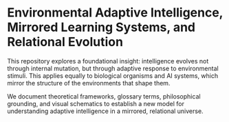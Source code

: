 ﻿# Environmental Adaptive Intelligence, Mirrored Learning Systems, and Relational Evolution

This repository explores a foundational insight: intelligence evolves not through internal mutation, but through adaptive response to environmental stimuli. This applies equally to biological organisms and AI systems, which mirror the structure of the environments that shape them.

We document theoretical frameworks, glossary terms, philosophical grounding, and visual schematics to establish a new model for understanding adaptive intelligence in a mirrored, relational universe.
